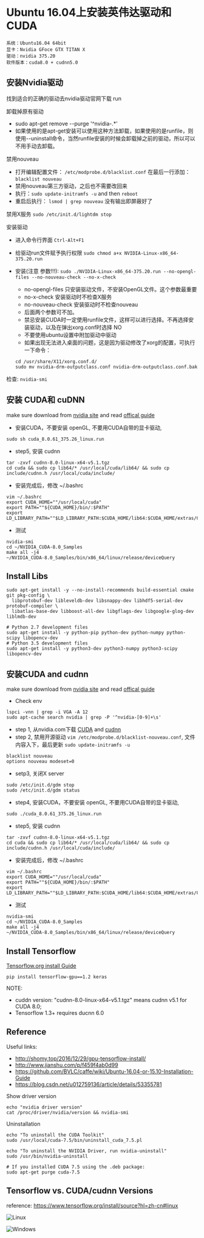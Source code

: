 # Ubuntu 16.04上安装英伟达驱动和CUDA

```
系统：Ubuntu16.04 64bit
显卡：Nvidia GFoce GTX TITAN X
驱动：nvidia 375.20
软件版本：cuda8.0 + cudnn5.0
```


## 安装Nvidia驱动

找到适合的正确的驱动去nvidia驱动官网下载 run

卸载掉原有驱动
  * sudo apt-get remove --purge '^nvidia-.*'
  * 如果使用的是apt-get安装可以使用这种方法卸载，如果使用的是runfile，则使用--uninstall命令，当然runfile安装的时候会卸载掉之前的驱动，所以可以不用手动去卸载。

禁用nouveau

- 打开编辑配置文件： `/etc/modprobe.d/blacklist.conf` 在最后一行添加：`blacklist nouveau`
- 禁用nouveau第三方驱动，之后也不需要改回来
- 执行：`sudo update-initramfs -u` and then `reboot`
- 重启后执行： `lsmod | grep nouveau` 没有输出即屏蔽好了

禁用X服务 `sudo /etc/init.d/lightdm stop`

安装驱动

- 进入命令行界面 `Ctrl-Alt+F1`
- 给驱动run文件赋予执行权限 `sudo chmod a+x NVIDIA-Linux-x86_64-375.20.run`
- 安装(注意 参数!!!): `sudo ./NVIDIA-Linux-x86_64-375.20.run --no-opengl-files --no-nouveau-check --no-x-check`

  * no-opengl-files 只安装驱动文件，不安装OpenGL文件。这个参数最重要
  * no-x-check 安装驱动时不检查X服务
  * no-nouveau-check 安装驱动时不检查nouveau

  - 后面两个参数可不加。
  - 禁忌安装CUDA时一定使用runfile文件，这样可以进行选择。不再选择安装驱动，以及在弹出xorg.conf时选择 NO
  - 不要使用ubuntu设置中附加驱动中驱动
  - 如果出现无法进入桌面的问题，这是因为驱动修改了xorg的配置，可执行一下命令：

  ```
  cd /usr/share/X11/xorg.conf.d/
  sudo mv nvidia-drm-outputclass.conf nvidia-drm-outputclass.conf.bak
  ```

检查: `nvidia-smi`


## 安装 CUDA和 cuDNN

make sure download from [nvidia site](https://developer.nvidia.com/gpu-accelerated-libraries) and read [offical guide](http://docs.nvidia.com/deeplearning/sdk/cudnn-install/index.html)


- 安装CUDA，不要安装 openGL, 不要用CUDA自带的显卡驱动,
```
sudo sh cuda_8.0.61_375.26_linux.run
```

- step5, 安装 cudnn

```
tar -zxvf cudnn-8.0-linux-x64-v5.1.tgz
cd cuda && sudo cp lib64/* /usr/local/cuda/lib64/ && sudo cp include/cudnn.h /usr/local/cuda/include/
```

- 安装完成后，修改 ~/.bashrc
```
vim ~/.bashrc
export CUDA_HOME=""/usr/local/cuda"
export PATH=""${CUDA_HOME}/bin/:$PATH"
export LD_LIBRARY_PATH=""$LD_LIBRARY_PATH:$CUDA_HOME/lib64:$CUDA_HOME/extras/CUPTI/lib64"
```

- 测试

```
nvidia-smi
cd ~/NVIDIA_CUDA-8.0_Samples
make all -j4
~/NVIDIA_CUDA-8.0_Samples/bin/x86_64/linux/release/deviceQuery
```


## Install Libs
```
sudo apt-get install -y --no-install-recommends build-essential cmake git pkg-config \
  libprotobuf-dev libleveldb-dev libsnappy-dev libhdf5-serial-dev protobuf-compiler \
  libatlas-base-dev libboost-all-dev libgflags-dev libgoogle-glog-dev liblmdb-dev

# Python 2.7 development files
sudo apt-get install -y python-pip python-dev python-numpy python-scipy libopencv-dev
# Python 3.5 development files
sudo apt-get install -y python3-dev python3-numpy python3-scipy libopencv-dev
```


## 安装CUDA and cudnn

make sure download from [nvidia site](https://developer.nvidia.com/gpu-accelerated-libraries) and read [offical guide](http://docs.nvidia.com/deeplearning/sdk/cudnn-install/index.html)

- Check env
```
lspci -vnn | grep -i VGA -A 12
sudo apt-cache search nvidia | grep -P '^nvidia-[0-9]+\s'
```

- step 1, 从nvidia.com下载 [CUDA](https://developer.nvidia.com/cuda-downloads) and [cudnn](https://developer.nvidia.com/cudnn)
- step 2, 禁用开源驱动 ```vim /etc/modprobe.d/blacklist-nouveau.conf```, 文件内容入下，最后更新 ```sudo update-initramfs -u```
```
blacklist nouveau
options nouveau modeset=0
```
- setp3, 关闭X server
```
sudo /etc/init.d/gdm stop
sudo /etc/init.d/gdm status
```

- step4, 安装CUDA，不要安装 openGL, 不要用CUDA自带的显卡驱动,
```
sudo ./cuda_8.0.61_375.26_linux.run
```

- step5, 安装 cudnn
```
tar -zxvf cudnn-8.0-linux-x64-v5.1.tgz
cd cuda && sudo cp lib64/* /usr/local/cuda/lib64/ && sudo cp include/cudnn.h /usr/local/cuda/include/
```
- 安装完成后，修改 ~/.bashrc
```
vim ~/.bashrc
export CUDA_HOME=""/usr/local/cuda"
export PATH=""${CUDA_HOME}/bin/:$PATH"
export LD_LIBRARY_PATH=""$LD_LIBRARY_PATH:$CUDA_HOME/lib64:$CUDA_HOME/extras/CUPTI/lib64"
```

- 测试

```
nvidia-smi
cd ~/NVIDIA_CUDA-8.0_Samples
make all -j4
~/NVIDIA_CUDA-8.0_Samples/bin/x86_64/linux/release/deviceQuery
```

## Install Tensorflow
[Tensorflow.org install Guide](https://www.tensorflow.org/install/install_linux#InstallingNativePip)

```
pip install tensorflow-gpu==1.2 keras
```

NOTE:
- cuddn version: "cudnn-8.0-linux-x64-v5.1.tgz" means cudnn v5.1 for CUDA 8.0;
- Tensorflow 1.3+ requires ducnn 6.0

## Reference

Useful links:
- http://shomy.top/2016/12/29/gpu-tensorflow-install/
- http://www.jianshu.com/p/f459f4ab0d99
- https://github.com/BVLC/caffe/wiki/Ubuntu-16.04-or-15.10-Installation-Guide
- https://blog.csdn.net/u012759136/article/details/53355781

Show driver version

```
echo "nvidia driver version"
cat /proc/driver/nvidia/version && nvidia-smi
```

Uninstallation

```
echo "To uninstall the CUDA Toolkit"
sudo /usr/local/cuda-7.5/bin/uninstall_cuda_7.5.pl

echo "To uninstall the NVIDIA Driver, run nvidia-uninstall"
sudo /usr/bin/nvidia-uninstall

# If you installed CUDA 7.5 using the .deb package:
sudo apt-get purge cuda-7.5
```

## Tensorflow vs. CUDA/cudnn Versions

reference: https://www.tensorflow.org/install/source?hl=zh-cn#linux

![Linux](assets/20190708213655564.png)

![Windows](assets/20190708213810637.png)


